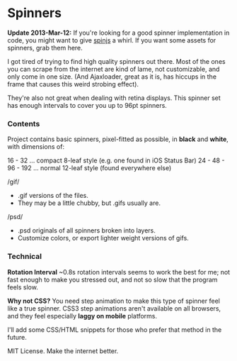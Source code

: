 # Spinners

**Update 2013-Mar-12:** If you're looking for a good spinner implementation in code, you might want to give [spinjs](http://fgnass.github.com/spin.js/) a whirl. If you want some assets for spinners, grab them here.

I got tired of trying to find high quality spinners out there. Most of the ones you can scrape from the internet are kind of lame, not customizable, and only come in one size. (And Ajaxloader, great as it is, has hiccups in the frame that causes this weird strobing effect).

They're also not great when dealing with retina displays. This spinner set has enough intervals to cover you up to 96pt spinners.

### Contents

Project contains basic spinners, pixel-fitted as possible, in **black** and **white**, with dimensions of:

16 - 32 ... compact 8-leaf style (e.g. one found in iOS Status Bar)
24 - 48 - 96 - 192 ... normal 12-leaf style (found everywhere else)

/gif/
* .gif versions of the files. 
* They may be a little chubby, but .gifs usually are.

/psd/
* .psd originals of all spinners broken into layers.
* Customize colors, or export lighter weight versions of gifs.


### Technical

**Rotation Interval** ~0.8s rotation intervals seems to work the best for me; not fast enough to make you stressed out, and not so slow that the program feels slow.

**Why not CSS?** You need step animation to make this type of spinner feel like a true spinner. CSS3 step animations aren't available on all browsers, and they feel especially **laggy on mobile** platforms.

I'll add some CSS/HTML snippets for those who prefer that method in the future.





MIT License. Make the internet better.
